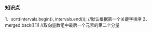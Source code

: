 ### 知识点
1、sort(intervals.begin(), intervals.end());        //默认根据第一个关键字排序
2、merged.back()[1]                                  //取向量数组中最后一个元素的第二个分量
